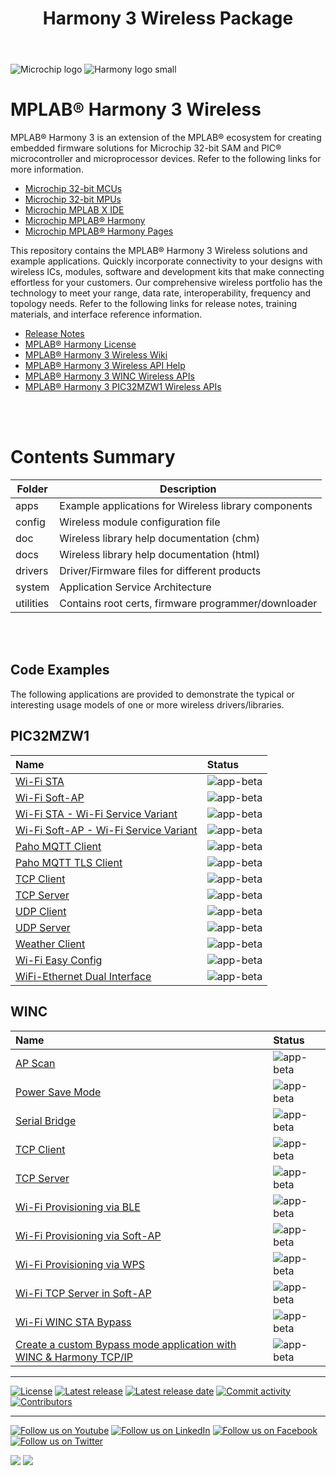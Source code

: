 ﻿---
title: Harmony 3 Wireless Package
nav_order: 1
---

![Microchip logo](https://raw.githubusercontent.com/wiki/Microchip-MPLAB-Harmony/Microchip-MPLAB-Harmony.github.io/images/microchip_logo.png)
![Harmony logo small](https://raw.githubusercontent.com/wiki/Microchip-MPLAB-Harmony/Microchip-MPLAB-Harmony.github.io/images/microchip_mplab_harmony_logo_small.png)

# MPLAB® Harmony 3 Wireless

MPLAB® Harmony 3 is an extension of the MPLAB® ecosystem for creating
embedded firmware solutions for Microchip 32-bit SAM and PIC® microcontroller
and microprocessor devices.  Refer to the following links for more information.

- [Microchip 32-bit MCUs](https://www.microchip.com/design-centers/32-bit)
- [Microchip 32-bit MPUs](https://www.microchip.com/design-centers/32-bit-mpus)
- [Microchip MPLAB X IDE](https://www.microchip.com/mplab/mplab-x-ide)
- [Microchip MPLAB® Harmony](https://www.microchip.com/mplab/mplab-harmony)
- [Microchip MPLAB® Harmony Pages](https://microchip-mplab-harmony.github.io/)

This repository contains the MPLAB® Harmony 3 Wireless solutions and example applications.
Quickly incorporate connectivity to your designs with wireless ICs, modules, 
software and development kits that make connecting effortless for your customers.
Our comprehensive wireless portfolio has the technology to meet your range, 
data rate, interoperability, frequency and topology needs. Refer to
the following links for release notes, training materials, and interface
reference information.

- [Release Notes](./release_notes.md)
- [MPLAB® Harmony License](mplab_harmony_license.md)
- [MPLAB® Harmony 3 Wireless Wiki](https://github.com/Microchip-MPLAB-Harmony/wireless/wiki)
- [MPLAB® Harmony 3 Wireless API Help](https://microchip-mplab-harmony.github.io/wireless)
- [MPLAB® Harmony 3 WINC Wireless APIs](doc/WINC%20Driver.pdf)
- [MPLAB® Harmony 3 PIC32MZW1 Wireless APIs](driver/readme.md)

<br />
<br />

# Contents Summary

| Folder     | Description                                               |
| ---        | ---                                                       |
| apps       | Example applications for Wireless library components      |
| config     | Wireless module configuration file                        |
| doc        | Wireless library help documentation (chm)                 |
| docs       | Wireless library help documentation (html)                |
| drivers    | Driver/Firmware files for different products              |
| system     | Application Service Architecture                          |
| utilities  | Contains root certs, firmware programmer/downloader       |
<br />
<br />

## Code Examples

The following applications are provided to demonstrate the typical or interesting usage models of one or more wireless drivers/libraries.

## PIC32MZW1

| Name | Status|
|:---------|:-----------|
| [Wi-Fi STA](apps\wifi_sta\readme_driver_usage.md) | ![app-beta](https://img.shields.io/badge/application-beta-orange?style=plastic) |
| [Wi-Fi Soft-AP](apps\wifi_ap\readme_driver_usage.md) | ![app-beta](https://img.shields.io/badge/application-beta-orange?style=plastic) |
| [Wi-Fi STA - Wi-Fi Service Variant](apps\wifi_sta\readme.md) | ![app-beta](https://img.shields.io/badge/application-beta-orange?style=plastic) |
| [Wi-Fi Soft-AP - Wi-Fi Service Variant](apps\wifi_ap\readme.md) | ![app-beta](https://img.shields.io/badge/application-beta-orange?style=plastic) |
| [Paho MQTT Client](apps\paho_mqtt_client\readme.md) | ![app-beta](https://img.shields.io/badge/application-beta-orange?style=plastic) |
| [Paho MQTT TLS Client](apps\paho_mqtt_tls_client\readme.md) | ![app-beta](https://img.shields.io/badge/application-beta-orange?style=plastic) |
| [TCP Client](apps\tcp_client\readme.md) | ![app-beta](https://img.shields.io/badge/application-beta-orange?style=plastic) |
| [TCP Server](apps\tcp_server\readme.md) | ![app-beta](https://img.shields.io/badge/application-beta-orange?style=plastic) |
| [UDP Client](apps\udp_client\readme.md) | ![app-beta](https://img.shields.io/badge/application-beta-orange?style=plastic) |
| [UDP Server](apps\udp_server\readme.md) | ![app-beta](https://img.shields.io/badge/application-beta-orange?style=plastic) |
| [Weather Client](apps\weather_client\readme.md) | ![app-beta](https://img.shields.io/badge/application-beta-orange?style=plastic) |
| [Wi-Fi Easy Config](apps\wifi_easy_config\readme.md) | ![app-beta](https://img.shields.io/badge/application-beta-orange?style=plastic) |
| [WiFi-Ethernet Dual Interface](apps\wifi_eth_dual_interface\readme.md) | ![app-beta](https://img.shields.io/badge/application-beta-orange?style=plastic) |

## WINC

| Name | Status|
|:---------|:-----------|
| [AP Scan](apps\ap_scan\readme.md) | ![app-beta](https://img.shields.io/badge/application-beta-orange?style=plastic)|
| [Power Save Mode](apps/power_save_mode_example/readme.md) | ![app-beta](https://img.shields.io/badge/application-beta-orange?style=plastic)|
| [Serial Bridge](apps\wifi_winc_sta_bypass\readme.md) | ![app-beta](https://img.shields.io/badge/application-beta-orange?style=plastic)|
| [TCP Client](apps\tcp_client\readme.md) | ![app-beta](https://img.shields.io/badge/application-beta-orange?style=plastic) |
| [TCP Server](apps\tcp_server\readme.md) | ![app-beta](https://img.shields.io/badge/application-beta-orange?style=plastic) |
| [Wi-Fi Provisioning via BLE](apps\wifi_provision_via_ble\readme.md) | ![app-beta](https://img.shields.io/badge/application-beta-orange?style=plastic)|
| [Wi-Fi Provisioning via Soft-AP](apps\wifi_provisioning_via_softap\readme.md) | ![app-beta](https://img.shields.io/badge/application-beta-orange?style=plastic)|
| [Wi-Fi Provisioning via WPS](apps\wifi_provisioning_via_wps\readme.md) | ![app-beta](https://img.shields.io/badge/application-beta-orange?style=plastic)|
| [Wi-Fi TCP Server in Soft-AP](apps\wifi_tcp_server_in_softap\readme.md) | ![app-beta](https://img.shields.io/badge/application-beta-orange?style=plastic)|
| [Wi-Fi WINC STA Bypass](apps\wifi_winc_sta_bypass\readme.md) | ![app-beta](https://img.shields.io/badge/application-beta-orange?style=plastic)|
| [Create a custom Bypass mode application with WINC & Harmony TCP/IP](apps\wifi_winc_sta_bypass\Create-your-first-winc-bypass-application.md) | ![app-beta](https://img.shields.io/badge/application-beta-orange?style=plastic)|

____

[![License](https://img.shields.io/badge/license-Harmony%20license-orange.svg)](https://github.com/Microchip-MPLAB-Harmony/wireless/blob/master/mplab_harmony_license.md)
[![Latest release](https://img.shields.io/github/release/Microchip-MPLAB-Harmony/wireless.svg)](https://github.com/Microchip-MPLAB-Harmony/wireless/releases/latest)
[![Latest release date](https://img.shields.io/github/release-date/Microchip-MPLAB-Harmony/wireless.svg)](https://github.com/Microchip-MPLAB-Harmony/wireless/releases/latest)
[![Commit activity](https://img.shields.io/github/commit-activity/y/Microchip-MPLAB-Harmony/wireless.svg)](https://github.com/Microchip-MPLAB-Harmony/wireless/graphs/commit-activity)
[![Contributors](https://img.shields.io/github/contributors-anon/Microchip-MPLAB-Harmony/wireless.svg)]()

____

[![Follow us on Youtube](https://img.shields.io/badge/Youtube-Follow%20us%20on%20Youtube-red.svg)](https://www.youtube.com/user/MicrochipTechnology)
[![Follow us on LinkedIn](https://img.shields.io/badge/LinkedIn-Follow%20us%20on%20LinkedIn-blue.svg)](https://www.linkedin.com/company/microchip-technology)
[![Follow us on Facebook](https://img.shields.io/badge/Facebook-Follow%20us%20on%20Facebook-blue.svg)](https://www.facebook.com/microchiptechnology/)
[![Follow us on Twitter](https://img.shields.io/twitter/follow/MicrochipTech.svg?style=social)](https://twitter.com/MicrochipTech)

[![](https://img.shields.io/github/stars/Microchip-MPLAB-Harmony/wireless.svg?style=social)]()
[![](https://img.shields.io/github/watchers/Microchip-MPLAB-Harmony/wireless.svg?style=social)]()


